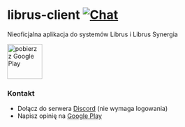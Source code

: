# librus-client [![Chat](https://img.shields.io/badge/chat-on%20discord-7289da.svg)](https://discord.gg/r6Ugyk2)
Nieoficjalna aplikacja do systemów Librus i Librus Synergia


<a target="_blank" href="https://play.google.com/store/apps/details?id=pl.librus.client&pcampaignid=MKT-Other-global-all-co-prtnr-py-PartBadge-Mar2515-1"><img height="80px" alt="pobierz z Google Play" src="https://play.google.com/intl/en_us/badges/images/generic/pl_badge_web_generic.png"/>
</a>
### Kontakt
- Dołącz do serwera [Discord](https://discord.gg/r6Ugyk2) (nie wymaga logowania)
- Napisz opinię na [Google Play](https://play.google.com/store/apps/details?id=pl.librus.client)
